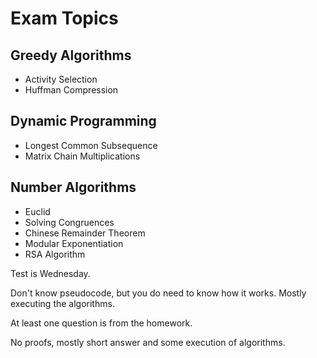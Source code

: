 # Exam Topics

## Greedy Algorithms

- Activity Selection
- Huffman Compression

## Dynamic Programming

- Longest Common Subsequence
- Matrix Chain Multiplications

## Number Algorithms

- Euclid
- Solving Congruences
- Chinese Remainder Theorem
- Modular Exponentiation
- RSA Algorithm


Test is Wednesday.

Don't know pseudocode, but you do need to know how it works. Mostly executing the algorithms.


At least one question is from the homework.

No proofs, mostly short answer and some execution of algorithms.


